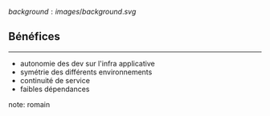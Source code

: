 $background:images/background.svg$

## Bénéfices
---

* autonomie des dev sur l'infra applicative
* symétrie des différents environnements
* continuité de service
* faibles dépendances

note: romain

